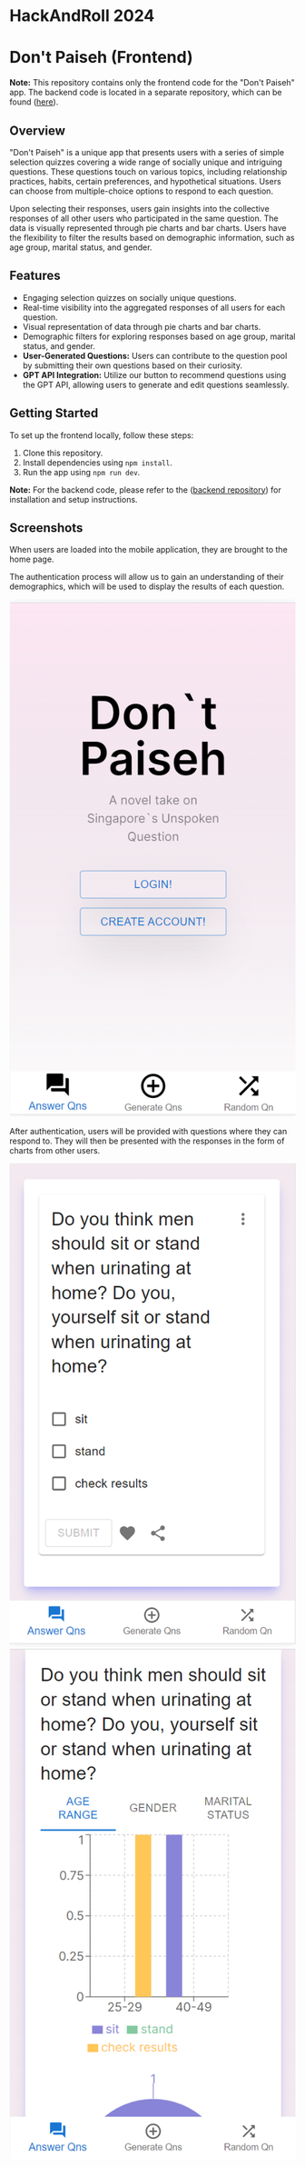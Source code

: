 # HackAndRoll 2024
# Don't Paiseh (Frontend)

**Note:** This repository contains only the frontend code for the "Don't Paiseh" app. The backend code is located in a separate repository, which can be found ([here](https://github.com/moroha29/HackAndRollBE)).

## Overview

"Don't Paiseh" is a unique app that presents users with a series of simple selection quizzes covering a wide range of socially unique and intriguing questions. These questions touch on various topics, including relationship practices, habits, certain preferences, and hypothetical situations. Users can choose from multiple-choice options to respond to each question.

Upon selecting their responses, users gain insights into the collective responses of all other users who participated in the same question. The data is visually represented through pie charts and bar charts. Users have the flexibility to filter the results based on demographic information, such as age group, marital status, and gender.

## Features

- Engaging selection quizzes on socially unique questions.
- Real-time visibility into the aggregated responses of all users for each question.
- Visual representation of data through pie charts and bar charts.
- Demographic filters for exploring responses based on age group, marital status, and gender.
- **User-Generated Questions:** Users can contribute to the question pool by submitting their own questions based on their curiosity.
- **GPT API Integration:** Utilize our button to recommend questions using the GPT API, allowing users to generate and edit questions seamlessly.

## Getting Started

To set up the frontend locally, follow these steps:

1. Clone this repository.
2. Install dependencies using `npm install`.
3. Run the app using `npm run dev`.

**Note:** For the backend code, please refer to the ([backend repository](https://github.com/moroha29/HackAndRollBE)) for installation and setup instructions.

## Screenshots
When users are loaded into the mobile application, they are brought to the home page.  

The authentication process will allow us to gain an understanding of their demographics, which will be used to display the results of each question.

![Home Page](image-1.png)
 
After authentication, users will be provided with questions where they can respond to. They will then be presented with the responses in the form of charts from other users.

![Questions on Dashboard](image.png)
![Responses on Dashboard](image-2.png)
